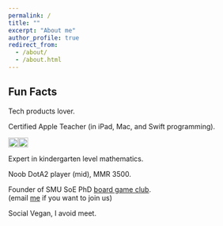 ```yaml
---
permalink: /
title: ""
excerpt: "About me"
author_profile: true
redirect_from: 
  - /about/
  - /about.html
---
```


## Fun Facts

Tech products lover. 

Certified Apple Teacher (in iPad, Mac, and Swift programming).

<img src="{{site.url}}/images/AppleTeacher_black.png" height="20px"/><img src="{{site.url}}/images/AppleTeacherSwiftPlaygrounds_black.png" height="20px"/>

Expert in kindergarten level mathematics.  

Noob DotA2 player (mid), MMR 3500.   

Founder of SMU SoE PhD [board game club](https://lqyjasonlee.github.io/boardgame/).  
(email [me](mailto:qyli.2019@phdecons.smu.edu.sg) if you want to join us)  

Social Vegan, I avoid meet.

